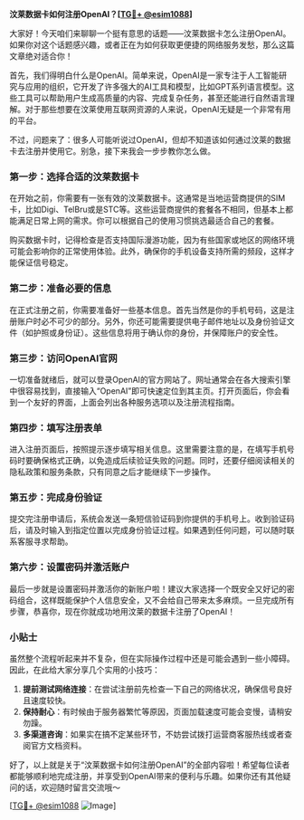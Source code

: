 **汶莱数据卡如何注册OpenAI？[[TG💪+ @esim1088](https://t.me/s/esim1088)]**

大家好！今天咱们来聊聊一个挺有意思的话题——汶莱数据卡怎么注册OpenAI。如果你对这个话题感兴趣，或者正在为如何获取更便捷的网络服务发愁，那么这篇文章绝对适合你！

首先，我们得明白什么是OpenAI。简单来说，OpenAI是一家专注于人工智能研究与应用的组织，它开发了许多强大的AI工具和模型，比如GPT系列语言模型。这些工具可以帮助用户生成高质量的内容、完成复杂任务，甚至还能进行自然语言理解。对于那些想要在汶莱使用互联网资源的人来说，OpenAI无疑是一个非常有用的平台。

不过，问题来了：很多人可能听说过OpenAI，但却不知道该如何通过汶莱的数据卡去注册并使用它。别急，接下来我会一步步教你怎么做。

### 第一步：选择合适的汶莱数据卡

在开始之前，你需要有一张有效的汶莱数据卡。这通常是当地运营商提供的SIM卡，比如Digi、TelBru或是STC等。这些运营商提供的套餐各不相同，但基本上都能满足日常上网的需求。你可以根据自己的使用习惯挑选最适合自己的套餐。

购买数据卡时，记得检查是否支持国际漫游功能，因为有些国家或地区的网络环境可能会影响你的正常使用体验。此外，确保你的手机设备支持所需的频段，这样才能保证信号稳定。

### 第二步：准备必要的信息

在正式注册之前，你需要准备好一些基本信息。首先当然是你的手机号码，这是注册账户时必不可少的部分。另外，你还可能需要提供电子邮件地址以及身份验证文件（如护照或身份证）。这些信息将用于确认你的身份，并保障账户的安全性。

### 第三步：访问OpenAI官网

一切准备就绪后，就可以登录OpenAI的官方网站了。网址通常会在各大搜索引擎中很容易找到，直接输入“OpenAI”即可快速定位到其主页。打开页面后，你会看到一个友好的界面，上面会列出各种服务选项以及注册流程指南。

### 第四步：填写注册表单

进入注册页面后，按照提示逐步填写相关信息。这里需要注意的是，在填写手机号码时要确保格式正确，以免造成后续验证失败的问题。同时，还要仔细阅读相关的隐私政策和服务条款，只有同意之后才能继续下一步操作。

### 第五步：完成身份验证

提交完注册申请后，系统会发送一条短信验证码到你提供的手机号上。收到验证码后，请及时输入到指定位置以完成身份验证过程。如果遇到任何问题，可以随时联系客服寻求帮助。

### 第六步：设置密码并激活账户

最后一步就是设置密码并激活你的新账户啦！建议大家选择一个既安全又好记的密码组合，这样既能保护个人信息安全，又不会给自己带来太多麻烦。一旦完成所有步骤，恭喜你，现在你就成功地用汶莱的数据卡注册了OpenAI！

### 小贴士

虽然整个流程听起来并不复杂，但在实际操作过程中还是可能会遇到一些小障碍。因此，在此给大家分享几个实用的小技巧：

1. **提前测试网络连接**：在尝试注册前先检查一下自己的网络状况，确保信号良好且速度较快。
2. **保持耐心**：有时候由于服务器繁忙等原因，页面加载速度可能会变慢，请稍安勿躁。
3. **多渠道咨询**：如果实在搞不定某些环节，不妨尝试拨打运营商客服热线或者查阅官方文档资料。

好了，以上就是关于“汶莱数据卡如何注册OpenAI”的全部内容啦！希望每位读者都能够顺利地完成注册，并享受到OpenAI带来的便利与乐趣。如果你还有其他疑问的话，欢迎随时留言交流哦～

[[TG💪+ @esim1088](https://t.me/s/esim1088) ![Image](https://i.postimg.cc/4NQfJmqS/Snipaste-2025-05-13-00-14-12.png)]